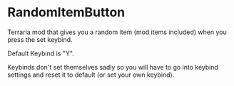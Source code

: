 # RandomItemButton
 Terraria mod that gives you a random item (mod items included) when you press the set keybind.
 
 Default Keybind is "Y".

 Keybinds don't set themselves sadly so you will have to go into keybind settings and reset it to default (or set your own keybind).
